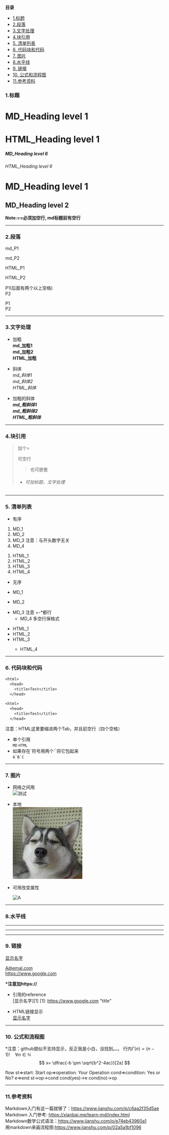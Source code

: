 **目录**
<!-- TOC -->
- [1.标题](#1标题)
- [2.段落](#2段落)
- [3.文字处理](#3文字处理)
- [4.块引用](#4块引用)
- [5. 清单列表](#5-清单列表)
- [6. 代码块和代码](#6-代码块和代码)
- [7. 图片](#7-图片)
- [8.水平线](#8水平线)
- [9. 链接](#9-链接)
- [10. 公式和流程图](#10-公式和流程图)
- [11.参考资料](#11参考资料)
<!-- TOC -->
### 1.标题

# MD_Heading level 1
<h1>HTML_Heading level 1</h1>

##### MD_Heading level 6
<h6>HTML_Heading level 6</h6>

MD_Heading level 1
===============
MD_Heading level 2
---------------
**Note:==必须加空行, md标题前有空行**

***

### 2.段落
md_P1

md_P2

<p>HTML_P1</p>
<p>HTML_P2</p>

P1(后面有两个以上空格)  
P2
<p>P1<br>P2</p>

---

### 3.文字处理
- 加粗  
  **md_加粗1**  
  __md_加粗2__  
  <strong>HTML_加粗</strong>   

- 斜体  
  *md_斜体1*  
  _md_斜体2_  
  <em>HTML_斜体</em>   
- 加粗的斜体  
    ***md_粗斜体1***  
    ___md_粗斜体2___  
    <strong><em>HTML_粗斜体</em></strong>

---

### 4.块引用
>加个>
>
>可空行
>>也可嵌套
> - ###### 可加标题，文字处理

---

### 5. 清单列表
- 有序  
1. MD_1
2. MD_2
1. MD_3 注意：与开头数字无关  
4. MD_4

<ol>
<li>HTML_1</li>
<li>HTML_2</li>
<li>HTML_3</li>
<li>HTML_4</li>
</ol>

- 无序


+ MD_1  
* MD_2
- MD_3 注意 +-*都行
  + MD_4 多空行保格式

<ul>
<li>HTML_1</li>
<li>HTML_2</li>
<li>HTML_3</li>
  <ul>
  <li>HTML_4</li>
  </ul>
</ul>

---
### 6. 代码块和代码
```
<html>
  <head>
    <title>Test</title>
  </head>  
```

    <html>
      <head>
        <title>Test</title>
      </head>
注意：HTML这里要缩进两个Tab，并且前空行（四个空格）

- 单个引用  
`MD`
<code>HTML</code>
- 如果存在\`符号用两个\`\`将它包起来  
  ``A`B`C``
---
### 7. 图片
- 网络之间用  
![测试](http://img.adoutu.com/picture/1539788237105.jpg "Testing")  
- 本地  
![测试](./图片.jpeg "Testing")  
- 可用<img />改变属性  

  <img src="https://pic.17qq.com/uploads/gqskpsqmqy.jpeg" alt="A" title="B" width="50" height="50" />

---
### 8.水平线
***
---
___

### 9. 链接
[显示名字](网站地址 "title")

<A@emal.com>  
<https://www.google.com>

**\*注意加https://**

- 引用的reference  
[显示名字][1]
[1]: <https://www.google.com> "title"

- HTML链接显示  
<a href="https://www.google.com" title="title">显示名字</a>

---
### 10. 公式和流程图
*注意：github貌似不支持显示，反正我是小白，没找到。。。
行内$\Gamma(n)= (n-1)!\quad\forall n\in\mathbb N$  
$$ x= \dfrac{-b \pm \sqrt{b^2-4ac}}[2a] $$

flow
st=>start: Start
op=>operation: Your Operation
cond=>condition: Yes or No?
e=>end
st->op->cond
cond(yes)->e
cond(no)->op

---
### 11.参考资料
Markdown入门有这一篇就够了：<https://www.jianshu.com/p/c6aa2f35d5ae>  
Markdown 入门参考: <https://xianbai.me/learn-md/index.html>  
Markdown数学公式语法：<https://www.jianshu.com/p/e74eb43960a1>  
用markdown来画流程图:<https://www.jianshu.com/p/02a5a1bf1096>  
